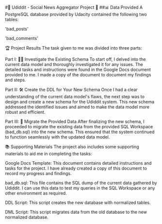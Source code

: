 #🎉 Udiddit - Social News Aggregator Project 🎉
##📊 Data Provided
A PostgreSQL database provided by Udacity contained the following two tables:

'bad_posts'

'bad_comments'

🏆 Project Results
The task given to me was divided into three parts:

Part I: 🕵️‍♂️ Investigate the Existing Schema
To start off, I delved into the current data model and thoroughly investigated it for any issues. The detailed tasks and instructions were found in the Google Docs document provided to me. I made a copy of the document to document my findings and steps.

Part II: 🛠️ Create the DDL for Your New Schema
Once I had a clear understanding of the current data model's flaws, the next step was to design and create a new schema for the Udiddit system. This new schema addressed the identified issues and aimed to make the data model more robust and efficient.

Part III: 🚀 Migrate the Provided Data
After finalizing the new schema, I proceeded to migrate the existing data from the provided SQL Workspace (bad_db.sql) into the new schema. This ensured that the system continued to function seamlessly with the updated data model.

📚 Supporting Materials
The project also includes some supporting materials to aid me in completing the tasks:

Google Docs Template: This document contains detailed instructions and tasks for the project. I have already created a copy of this document to record my progress and findings.

bad_db.sql: This file contains the SQL dump of the current data gathered by Udiddit. I can use this data to test my queries in the SQL Workspace or any other environment as required.

DDL Script: This script creates the new database with normalized tables.

DML Script: This script migrates data from the old database to the new normalized database.
